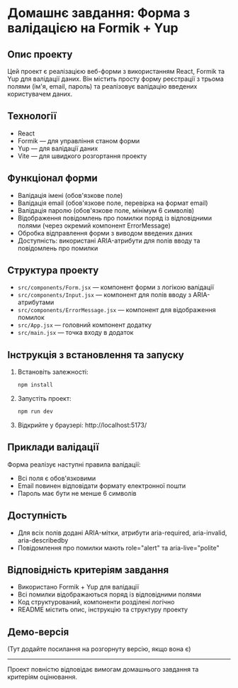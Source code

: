 # Домашнє завдання: Форма з валідацією на Formik + Yup

## Опис проекту

Цей проект є реалізацією веб-форми з використанням React, Formik та Yup для валідації даних. Він містить просту форму реєстрації з трьома полями (ім'я, email, пароль) та реалізовує валідацію введених користувачем даних.

## Технології

- React
- Formik — для управління станом форми
- Yup — для валідації даних
- Vite — для швидкого розгортання проекту

## Функціонал форми

- Валідація імені (обов'язкове поле)
- Валідація email (обов'язкове поле, перевірка на формат email)
- Валідація паролю (обов'язкове поле, мінімум 6 символів)
- Відображення повідомлень про помилки поряд із відповідними полями (через окремий компонент ErrorMessage)
- Обробка відправлення форми з виводом введених даних
- Доступність: використані ARIA-атрибути для полів вводу та повідомлень про помилки

## Структура проекту

- `src/components/Form.jsx` — компонент форми з логікою валідації
- `src/components/Input.jsx` — компонент для полів вводу з ARIA-атрибутами
- `src/components/ErrorMessage.jsx` — компонент для відображення помилок
- `src/App.jsx` — головний компонент додатку
- `src/main.jsx` — точка входу в додаток

## Інструкція з встановлення та запуску

1. Встановіть залежності:

   ```bash
   npm install
   ```

2. Запустіть проект:

   ```bash
   npm run dev
   ```

3. Відкрийте у браузері:
   http://localhost:5173/

## Приклади валідації

Форма реалізує наступні правила валідації:

- Всі поля є обов'язковими
- Email повинен відповідати формату електронної пошти
- Пароль має бути не менше 6 символів

## Доступність

- Для всіх полів додані ARIA-мітки, атрибути aria-required, aria-invalid, aria-describedby
- Повідомлення про помилки мають role="alert" та aria-live="polite"

## Відповідність критеріям завдання

- Використано Formik + Yup для валідації
- Всі помилки відображаються поряд із відповідними полями
- Код структурований, компоненти розділені логічно
- README містить опис, інструкцію та структуру проекту

## Демо-версія

(Тут додайте посилання на розгорнуту версію, якщо вона є)

---

Проект повністю відповідає вимогам домашнього завдання та критеріям оцінювання.
